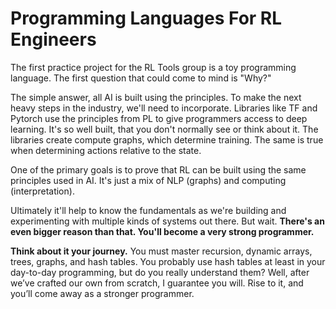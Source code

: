 # Programming Languages For RL Engineers

The first practice project for the RL Tools group is a toy programming language. The first question that could come to mind is "Why?" 

The simple answer, all AI is built using the principles. To make the next heavy steps in the industry, we'll need to incorporate. Libraries like TF and Pytorch use the principles from PL to give programmers access to deep learning. It's so well built, that you don't normally see or think about it. The libraries create compute graphs, which determine training. The same is true when determining actions relative to the state.

One of the primary goals is to prove that RL can be built using the same principles used in AI. It's just a mix of NLP (graphs) and computing (interpretation).

Ultimately it'll help to know the fundamentals as we're building and experimenting with multiple kinds of systems out there. But wait. **There's an even bigger reason than that. You'll become a very strong programmer.**

**Think about it your journey.** You must master recursion, dynamic arrays, trees, graphs, and hash tables. You probably use hash tables at least in your day-to-day programming, but do you really understand them? Well, after we’ve crafted our own from scratch, I guarantee you will. Rise to it, and you’ll come away as a stronger programmer.


